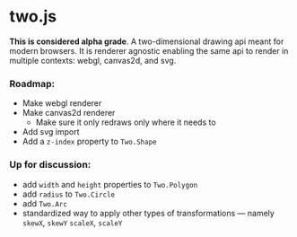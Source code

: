 two.js
======

__This is considered alpha grade__. A two-dimensional drawing api meant for modern browsers. It is renderer agnostic enabling the same api to render in multiple contexts: webgl, canvas2d, and svg.

### Roadmap:
+ Make webgl renderer
+ Make canvas2d renderer
  + Make sure it only redraws only where it needs to
+ Add svg import
+ Add a `z-index` property to `Two.Shape`

### Up for discussion:
+ add `width` and `height` properties to `Two.Polygon`
+ add `radius` to `Two.Circle`
+ add `Two.Arc`
+ standardized way to apply other types of transformations — namely `skewX`, `skewY` `scaleX`, `scaleY`